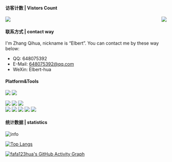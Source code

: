 #### 访客计数 | Vistors Count
<p>
  <a href="https://count.getloli.com/"><img src="https://count.getloli.com/get/@fafa123hua.readme"></a>
  <img src="https://weather-icon.journeyad.repl.co/@xiangtan?v=1" align="right">
</p>

#### 联系方式 | contact way
I'm Zhang Qihua, nickname is “Elbert”. You can contact me by these way below:

*  QQ: 648075392
*  E-Mail: 648075392@qq.com
*  WeXin: Elbert-hua

#### Platform&Tools
[![](https://img.shields.io/badge/Windows-10-2376bc?style=flat-square&logo=windows&logoColor=ffffff)](https://www.microsoft.com/windows/get-windows-10)
[![](https://img.shields.io/badge/IDE-Visual%20Studio%20Code-blue?style=flat-square&logo=visual-studio-code&logoColor=ffffff)](https://code.visualstudio.com/)

[![](https://img.shields.io/badge/-Webpack-8dd6f9?style=flat-square&logo=webpack&logoColor=white)](https://webpack.js.org/)
[![](https://img.shields.io/badge/-CSS3-1572B6?style=flat-square&logo=css3&logoColor=white)](https://www.w3.org/Style/CSS/)
[![](https://img.shields.io/badge/-Less-1d365d?style=flat-square&logo=less&logoColor=ffffff)](https://lesscss.org/)   
[![](https://img.shields.io/badge/-NPM-cb3837?style=flat-square&logo=npm&logoColor=white)](https://npmjs.com/)
[![](https://img.shields.io/badge/-Git-f05032?style=flat-square&logo=git&logoColor=white)](https://git-scm.com/)
[![](https://img.shields.io/badge/-Vue.js-4fc08d?style=flat-square&logo=vue.js&logoColor=ffffff)](https://vuejs.org/)
[![](https://img.shields.io/badge/-MongoDB-47a248?style=flat-square&logo=mongodb&logoColor=ffffff)](https://www.mongodb.com/)
[![](https://img.shields.io/badge/-Node.js-43853d?style=flat-square&logo=node.js&logoColor=ffffff)](https://nodejs.org/)
#### 统计数据 | statistics

![info](https://github-readme-stats.vercel.app/api?username=fafa123hua&show_icons=true&count_private=true&hide=prs&theme=default_repocard)

[![Top Langs](https://github-readme-stats.vercel.app/api/top-langs/?username=fafa123hua&layout=compact)](https://github.com/fafa123hua/github-readme-stats)

[![fafa123hua's GitHub Activity Graph](https://activity-graph.herokuapp.com/graph?username=fafa123hua&theme=xcode)](https://github.com/fafa123hua)
